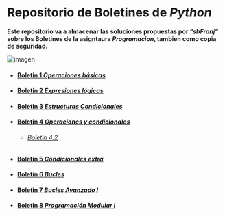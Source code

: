 # Repositorio de Boletines de _Python_       

**Este repositorio va a almacenar las soluciones propuestas por _"sbFranj"_ sobre los Boletines de la asigntaura _Programacion_, tambien como copia de seguridad.** 

![imagen](https://cdn-icons-png.flaticon.com/128/721/721808.png)



- #### [Boletin 1 _Operaciones básicas_](https://github.com/sbFranj/Python/blob/master/Boletin%201.txt) 

 
- #### [Boletin 2 _Expresiones lógicas_](https://github.com/sbFranj/Python/blob/master/Boletin%202.txt)

- #### [Boletin 3 _Estructuras Condicionales_](https://github.com/sbFranj/Python/blob/master/boletin_3.py)

- #### [Boletin 4 _Operaciones y condicionales_](https://github.com/sbFranj/Python/blob/master/boletin_4.py)
  - ###### [Boletin 4.2](https://github.com/sbFranj/Python/tree/master/Boletin_4_segunda_parte)

- #### [Boletin 5 _Condicionales extra_](https://github.com/sbFranj/Python/tree/master/Boletin_5)

- #### [Boletin 6 _Bucles_](https://github.com/sbFranj/Python/tree/master/Boletin_6)
 
- #### [Boletin 7 _Bucles Avanzado I_](https://github.com/sbFranj/Python/tree/master/Boletin_7)

- #### [Boletin 8 _Programación Modular I_](https://github.com/sbFranj/Python/tree/master/Boletin_1_modular)
